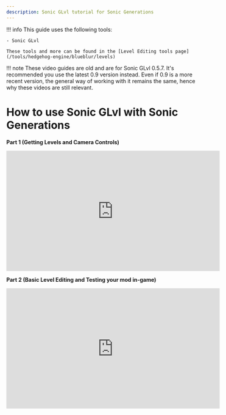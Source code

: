 ```yaml
---
description: Sonic GLvl tutorial for Sonic Generations
---
```

!!! info
    This guide uses the following tools:

    - Sonic GLvl

    These tools and more can be found in the [Level Editing tools page](/tools/hedgehog-engine/blueblur/levels)

!!! note
    These video guides are old and are for Sonic GLvl 0.5.7. It's recommended you use the latest 0.9 version instead.
    Even if 0.9 is a more recent version, the general way of working with it remains the same, hence why these videos are still relevant.

# How to use Sonic GLvl with Sonic Generations

**Part 1 (Getting Levels and Camera Controls)**
<iframe width="560" height="315" src="https://www.youtube.com/embed/e6olKDqFkR8" title="YouTube video player" frameborder="0" allow="accelerometer; autoplay; clipboard-write; encrypted-media; gyroscope; picture-in-picture" allowfullscreen></iframe>

**Part 2 (Basic Level Editing and Testing your mod in-game)**
<iframe width="560" height="315" src="https://www.youtube.com/embed/F5ILHTlMjgs" title="YouTube video player" frameborder="0" allow="accelerometer; autoplay; clipboard-write; encrypted-media; gyroscope; picture-in-picture" allowfullscreen></iframe>